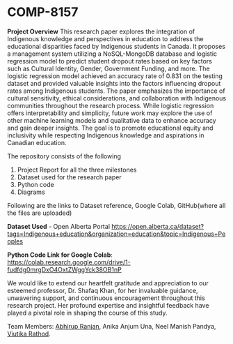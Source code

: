 # COMP-8157

**Project Overview**
This research paper explores the integration of Indigenous knowledge and perspectives in education to address the educational disparities faced by Indigenous students in Canada. It proposes a management system utilizing a NoSQL-MongoDB database and logistic regression model to predict student dropout rates based on key factors such as Cultural Identity, Gender, Government Funding, and more. The logistic regression model achieved an accuracy rate of 0.831 on the testing dataset and provided valuable insights into the factors influencing dropout rates among Indigenous students. The paper emphasizes the importance of cultural sensitivity, ethical considerations, and collaboration with Indigenous communities throughout the research process. While logistic regression offers interpretability and simplicity, future work may explore the use of other machine learning models and qualitative data to enhance accuracy and gain deeper insights. The goal is to promote educational equity and inclusivity while respecting Indigenous knowledge and aspirations in Canadian education.

The repository consists of the following
1. Project Report for all the three milestones
2. Dataset used for the research paper
3. Python code
4. Diagrams

Following are the links to Dataset reference, Google Colab, GitHub(where all the files are uploaded)

**Dataset Used** - Open Alberta Portal https://open.alberta.ca/dataset?tags=Indigenous+education&organization=education&topic=Indigenous+Peoples

**Python Code Link for Google Colab**: https://colab.research.google.com/drive/1-fudfdg0mrgDxO4OxtZWggYck38OB1nP

We would like to extend our heartfelt gratitude and appreciation to our esteemed professor, Dr. Shafaq Khan, for her invaluable guidance, unwavering support, and continuous encouragement throughout this research project. Her profound expertise and insightful feedback have played a pivotal role in shaping the course of this study.

Team Members: [Abhirup Ranjan](https://www.linkedin.com/in/abhirupranjan/), Anika Anjum Una, Neel Manish Pandya, [Viutika Rathod](linkedin.com/in/viutika-tripathi-4a203077).

